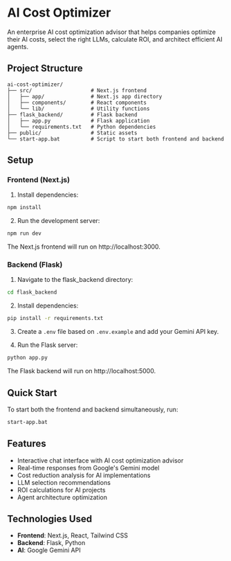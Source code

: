 # AI Cost Optimizer

An enterprise AI cost optimization advisor that helps companies optimize their AI costs, select the right LLMs, calculate ROI, and architect efficient AI agents.

## Project Structure

```
ai-cost-optimizer/
├── src/                   # Next.js frontend
│   ├── app/               # Next.js app directory
│   ├── components/        # React components
│   └── lib/               # Utility functions
├── flask_backend/         # Flask backend
│   ├── app.py             # Flask application
│   └── requirements.txt   # Python dependencies
├── public/                # Static assets
└── start-app.bat          # Script to start both frontend and backend
```

## Setup

### Frontend (Next.js)

1. Install dependencies:
```bash
npm install
```

2. Run the development server:
```bash
npm run dev
```

The Next.js frontend will run on http://localhost:3000.

### Backend (Flask)

1. Navigate to the flask_backend directory:
```bash
cd flask_backend
```

2. Install dependencies:
```bash
pip install -r requirements.txt
```

3. Create a `.env` file based on `.env.example` and add your Gemini API key.

4. Run the Flask server:
```bash
python app.py
```

The Flask backend will run on http://localhost:5000.

## Quick Start

To start both the frontend and backend simultaneously, run:
```bash
start-app.bat
```

## Features

- Interactive chat interface with AI cost optimization advisor
- Real-time responses from Google's Gemini model
- Cost reduction analysis for AI implementations
- LLM selection recommendations
- ROI calculations for AI projects
- Agent architecture optimization

## Technologies Used

- **Frontend**: Next.js, React, Tailwind CSS
- **Backend**: Flask, Python
- **AI**: Google Gemini API
